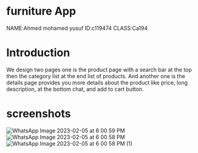 # furniture App

NAME:Ahmed mohamed yusuf
ID:c119474
CLASS:Ca194


# Introduction
  
We design two pages one is the product page with a search bar at the top then the category list at the end list of products. And another one is the details page provides you more details about the product like price, long description, at the bottom chat, and add to cart button.

# screenshots





![WhatsApp Image 2023-02-05 at 6 00 59 PM](https://user-images.githubusercontent.com/124484416/216827230-87b882ed-0909-4f8f-bfc8-a35ebf16cdc2.jpeg)
![WhatsApp Image 2023-02-05 at 6 00 58 PM](https://user-images.githubusercontent.com/124484416/216827246-b364e8dc-71d9-4725-bce9-74f018cf1872.jpeg)
![WhatsApp Image 2023-02-05 at 6 00 58 PM (1)](https://user-images.githubusercontent.com/124484416/216827253-cd3aa7f9-7ce0-4853-ae4d-5083ad52855f.jpeg)
